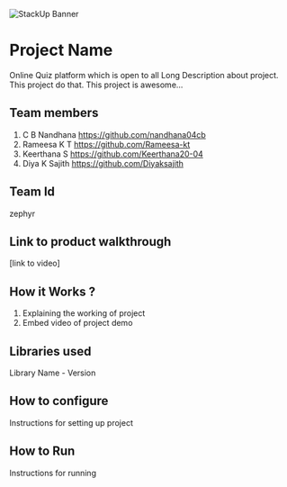 ![StackUp Banner]([https://tinkerhub.frappe.cloud/files/stackup%20banner.jpeg])
# Project Name
Online Quiz platform which is open to all
Long Description about project. This project do that. This project is awesome...
## Team members
1. C B Nandhana https://github.com/nandhana04cb
2. Rameesa K T https://github.com/Rameesa-kt
3. Keerthana S https://github.com/Keerthana20-04
4. Diya K Sajith https://github.com/Diyaksajith
## Team Id
zephyr
## Link to product walkthrough
[link to video]
## How it Works ?
1. Explaining the working of project
2. Embed video of project demo
## Libraries used
Library Name - Version
## How to configure
Instructions for setting up project
## How to Run
Instructions for running
